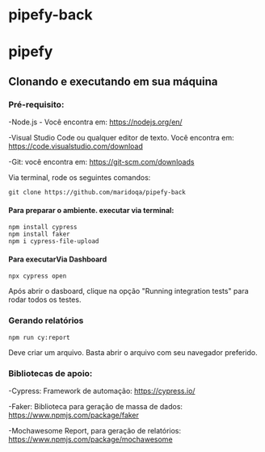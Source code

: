 # pipefy-back

# pipefy

## Clonando e executando em sua máquina

### Pré-requisito:

-Node.js - Você encontra em: https://nodejs.org/en/

-Visual Studio Code ou qualquer editor de texto. Você encontra em: https://code.visualstudio.com/download

-Git: você encontra em: https://git-scm.com/downloads


Via terminal, rode os seguintes comandos:
```  
git clone https://github.com/maridoqa/pipefy-back
```

#### Para preparar o ambiente. executar via terminal:
```
npm install cypress
npm install faker
npm i cypress-file-upload
```
#### Para executarVia Dashboard
```
npx cypress open 
```
Após abrir o dasboard, clique na opção "Running integration tests" para rodar todos os testes.


### Gerando relatórios

```
npm run cy:report  
```

Deve criar um arquivo. Basta abrir o arquivo com seu navegador preferido.


### Bibliotecas de apoio:
-Cypress: Framework de automação: https://cypress.io/

-Faker: Biblioteca para geração de massa de dados: https://www.npmjs.com/package/faker

-Mochawesome Report, para geração de relatórios: https://www.npmjs.com/package/mochawesome 
